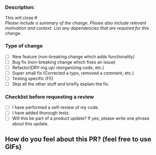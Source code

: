 ### Description:
This will close #  
*Please include a summary of the change. Please also include relevant motivation and context. List any dependencies that are required for this change.*

### Type of change
- [ ] New feature (non-breaking change which adds functionality)
- [ ] Bug fix (non-breaking change which fixes an issue)
- [ ] Refactor(DRY-ing up/ reorganizing code, etc.)
- [ ] Super small fix (Corrected a typo, removed a comment, etc.)
- [ ] Testing specific (FE)
- [ ] Skip all the other stuff and briefly explain the fix.

### Checklist before requesting a review
- [ ] I have performed a self-review of my code.
- [ ] I have added thorough tests.
- [ ] Will this be part of a product update? If yes, please write one phrase about this update.

## How do you feel about this PR? (feel free to use GIFs)
